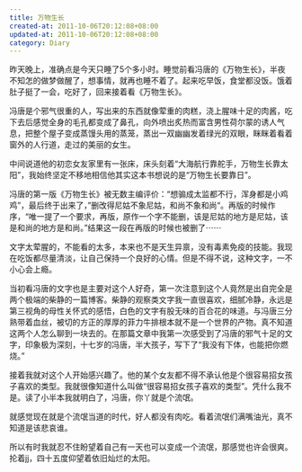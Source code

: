 ```yaml
---
title: 万物生长
created-at: 2011-10-06T20:12:08+08:00
updated-at: 2011-10-06T20:12:08+08:00
category: Diary
---
```


昨天晚上，准确点是今天只睡了5个多小时。睡觉前看冯唐的《万物生长》，半夜不知怎的做梦做醒了，想事情，就再也睡不着了。起来吃早饭，食堂都没饭。饿着肚子挺了一会，吃好了，回来接着看《万物生长》。

冯唐是个邪气很重的人，写出来的东西就像荤重的肉糕，浇上腥味十足的肉酱，吃下去后感觉全身的毛孔都变成了鼻孔，向外喷出炙热而富含男性荷尔蒙的诱人气息，把整个屋子变成蒸馒头用的蒸笼，蒸出一双幽幽发着绿光的双眼，眯眯着看着窗外的人行道，走过的美丽的女生。

中间说道他的初恋女友家里有一张床，床头刻着“大海航行靠舵手，万物生长靠太阳”，我始终坚定不移地相信他其实这本书想说的是“万物生长要靠日”。

冯唐的第一版《万物生长》被无数主编评价：“想骟成太监都不行，浑身都是小鸡鸡”，最后终于出来了，”删改得尼姑不象尼姑，和尚不象和尚“。再版的时候作序，“唯一提了一个要求，再版，原作一个字不能删，该是尼姑的地方是尼姑，该是和尚的地方是和尚。”结果这一段在再版的时候也被删了⋯⋯

文字太荤腥的，不能看的太多，本来也不是天生异禀，没有毒素免疫的技能。我现在吃饭都尽量清淡，让自己保持一个良好的心情。但是不得不说，这种文字，一不小心会上瘾。

当初看冯唐的文字也是主要对这个人好奇，第一次注意到这个人竟然是出自完全是两个极端的柴静的一篇博客。柴静的观察类文字我一直很喜欢，细腻冷静，永远是第三视角的母性关怀式的感悟，白色的文字有股无味的百合花的味道。与冯唐三分熟带着血丝，被切的方正的厚厚的菲力牛排根本就不是一个世界的产物。真不知道这两个人怎么聊到一块去的。在那篇文章中我第一次感受到了冯唐的邪气十足的文字，印象极为深刻，十七岁的冯唐，半大孩子，写下了“我没有下体，也能把你燃烧。”

接着我就对这个人开始感兴趣了。他的某个女友都不得不承认他是个很容易招女孩子喜欢的类型。我就很像知道什么叫做“很容易招女孩子喜欢的类型”。凭什么我不是。读了小半本我就明白了，冯唐，你丫就是个流氓。

就感觉现在就是个流氓当道的时代，好人都没有肉吃。看着流氓们满嘴油光，真不知道是该悲哀谁。

所以有时我就忍不住盼望着自己有一天也可以变成一个流氓，那感觉也许会很爽。抡着jj，四十五度仰望着依旧灿烂的太阳。

